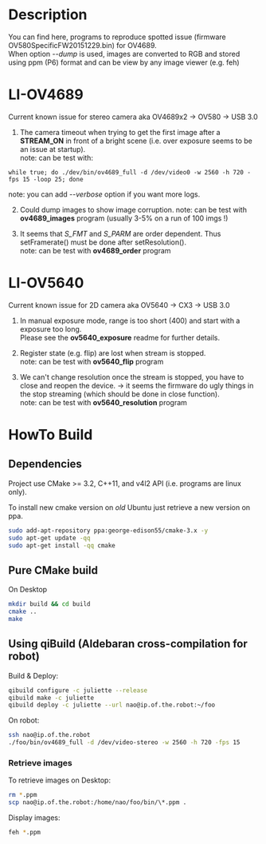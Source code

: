 # Description
You can find here, programs to reproduce spotted issue (firmware OV580SpecificFW20151229.bin) for OV4689.  
When option *--dump* is used, images are converted to RGB and stored using ppm (P6) format and can be view by any image viewer (e.g. feh)

# LI-OV4689
Current known issue for stereo camera aka OV4689x2 -> OV580 -> USB 3.0

1) The camera timeout when trying to get the first image after a **STREAM_ON**
in front of a bright scene (i.e. over exposure seems to be an issue at startup).  
note: can be test with:
```
while true; do ./dev/bin/ov4689_full -d /dev/video0 -w 2560 -h 720 -fps 15 -loop 25; done
```
note: you can add *--verbose* option if you want more logs.  

2) Could dump images to show image corruption.
note: can be test with **ov4689_images** program (usually 3-5% on a run of 100 imgs !)

4) It seems that *S_FMT* and *S_PARM* are order dependent. Thus setFramerate() must be done after setResolution().  
note: can be test with **ov4689_order** program

# LI-OV5640
Current known issue for 2D camera aka OV5640 -> CX3 -> USB 3.0

1) In manual exposure mode, range is too short (400) and start with a exposure too long.  
Please see the **ov5640_exposure** readme for further details.

2) Register state (e.g. flip) are lost when stream is stopped.  
note: can be test with **ov5640_flip** program

3) We can't change resolution once the stream is stopped, you have to close and reopen the device. -> it seems the firmware do ugly things in the stop streaming (which should be done in close function).  
note: can be test with **ov5640_resolution** program

# HowTo Build
## Dependencies
Project use CMake >= 3.2, C++11, and v4l2 API (i.e. programs are linux only).

To install new cmake version on *old* Ubuntu just retrieve a new version on ppa.
```sh
sudo add-apt-repository ppa:george-edison55/cmake-3.x -y
sudo apt-get update -qq
sudo apt-get install -qq cmake
```

## Pure CMake build
On Desktop
```sh
mkdir build && cd build
cmake ..
make
```
## Using qiBuild (Aldebaran cross-compilation for robot)
Build & Deploy:
```sh
qibuild configure -c juliette --release
qibuild make -c juliette
qibuild deploy -c juliette --url nao@ip.of.the.robot:~/foo
```
On robot:
```sh
ssh nao@ip.of.the.robot
./foo/bin/ov4689_full -d /dev/video-stereo -w 2560 -h 720 -fps 15
```

### Retrieve images
To retrieve images on Desktop:
```sh
rm *.ppm
scp nao@ip.of.the.robot:/home/nao/foo/bin/\*.ppm .
```

Display images:
```sh
feh *.ppm
```
